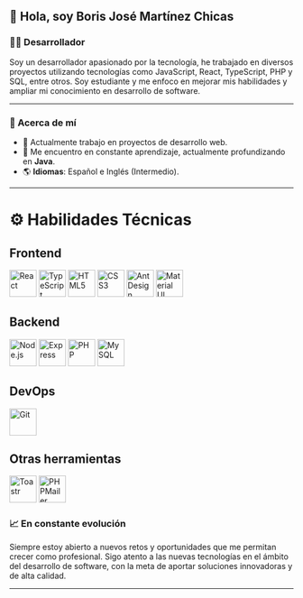 ## 👋 Hola, soy Boris José Martínez Chicas

### 👨‍💻 Desarrollador

Soy un desarrollador apasionado por la tecnología, he trabajado en diversos proyectos utilizando tecnologías como JavaScript, React, TypeScript, PHP y SQL, entre otros. Soy estudiante y me enfoco en mejorar mis habilidades y ampliar mi conocimiento en desarrollo de software.

--- 

### 🚀 Acerca de mí

- 🔭 Actualmente trabajo en proyectos de desarrollo web.
- 🌱 Me encuentro en constante aprendizaje, actualmente profundizando en **Java**.
- 🌎 **Idiomas**: Español e Inglés (Intermedio).

---

# ⚙️ Habilidades Técnicas

## Frontend
[<img src="https://img.icons8.com/color/48/000000/react-native.png" alt="React" width="48"/>](https://reactjs.org/)
[<img src="https://img.icons8.com/color/48/000000/typescript.png" alt="TypeScript" width="48"/>](https://www.typescriptlang.org/)
[<img src="https://img.icons8.com/color/48/000000/html-5.png" alt="HTML5" width="48"/>](https://developer.mozilla.org/es/docs/Web/HTML)
[<img src="https://img.icons8.com/color/48/000000/css3.png" alt="CSS3" width="48"/>](https://developer.mozilla.org/es/docs/Web/CSS)
[<img src="https://cdn.worldvectorlogo.com/logos/ant-design.svg" alt="Ant Design" width="48"/>](https://ant.design/)
[<img src="https://img.icons8.com/color/48/000000/material-ui.png" alt="Material UI" width="48"/>](https://mui.com/)

## Backend
[<img src="https://img.icons8.com/color/48/000000/nodejs.png" alt="Node.js" width="48"/>](https://nodejs.org/)
[<img src="https://img.icons8.com/color/48/000000/express.png" alt="Express" width="48"/>](https://expressjs.com/)
[<img src="https://www.php.net/images/logos/php-logo.svg" alt="PHP" width="48"/>](https://www.php.net/)
[<img src="https://img.icons8.com/color/48/000000/mysql.png" alt="MySQL" width="48"/>](https://www.mysql.com/)

## DevOps
[<img src="https://img.icons8.com/color/48/000000/git.png" alt="Git" width="48"/>](https://git-scm.com/)

## Otras herramientas
[<img src="https://img.icons8.com/ios/50/000000/toast.png" alt="Toastr" width="48"/>](https://github.com/CodeSeven/toastr)
[<img src="https://www.php.net/images/logos/php-logo.svg" alt="PHPMailer" width="48"/>](https://github.com/PHPMailer/PHPMailer)


### 📈 En constante evolución

Siempre estoy abierto a nuevos retos y oportunidades que me permitan crecer como profesional. Sigo atento a las nuevas tecnologías en el ámbito del desarrollo de software, con la meta de aportar soluciones innovadoras y de alta calidad.

---

